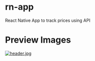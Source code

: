 # rn-app
React Native App to track prices using API
# Preview Images
[![header.jpg](https://i.postimg.cc/s2YGdv7d/header.jpg)](https://postimg.cc/p9dLKVsq)
